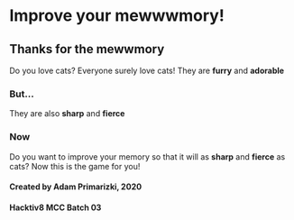 # Improve your mewwwmory!


## Thanks for the mewwmory
Do you love cats?
Everyone surely love cats!
They are **furry** and **adorable**

### But...
They are also **sharp** and **fierce**

### Now
Do you want to improve your memory so that it will as **sharp** and **fierce** as cats?
Now this is the game for you!

#### Created by Adam Primarizki, 2020
#### Hacktiv8 MCC Batch 03